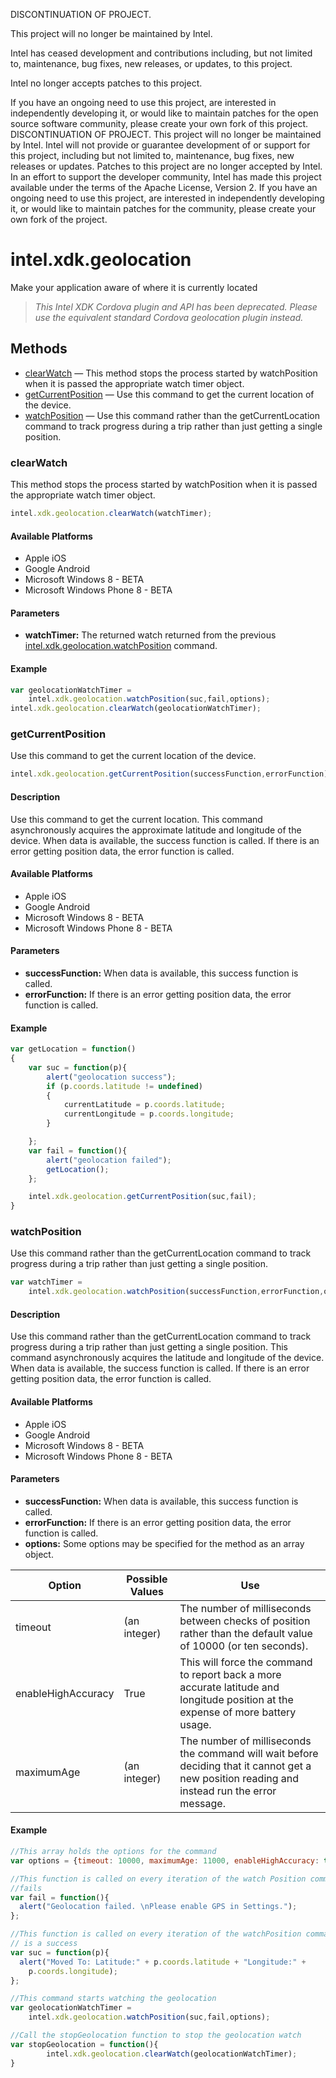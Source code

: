 DISCONTINUATION OF PROJECT.

This project will no longer be maintained by Intel.

Intel has ceased development and contributions including, but not limited to, maintenance, bug fixes, new releases, or updates, to this project. 

Intel no longer accepts patches to this project.

If you have an ongoing need to use this project, are interested in independently developing it, or would like to maintain patches for the open source software community, please create your own fork of this project. 
DISCONTINUATION OF PROJECT.  This project will no longer be maintained by Intel.  Intel will not provide or guarantee development of or support for this project, including but not limited to, maintenance, bug fixes, new releases or updates.  Patches to this project are no longer accepted by Intel.  In an effort to support the developer community, Intel has made this project available under the terms of the Apache License, Version 2. If you have an ongoing need to use this project, are interested in independently developing it, or would like to maintain patches for the community, please create your own fork of the project.

intel.xdk.geolocation
=====================

Make your application aware of where it is currently located

>   _This Intel XDK Cordova plugin and API has been deprecated. Please use the
>   equivalent standard Cordova geolocation plugin instead._

Methods
-------

-   [clearWatch](#clearwatch) — This method stops the process started by
    watchPosition when it is passed the appropriate watch timer object.
-   [getCurrentPosition](#getcurrentposition) — Use this command to get the
    current location of the device.
-   [watchPosition](#watchposition) — Use this command rather than the
    getCurrentLocation command to track progress during a trip rather than just
    getting a single position.

### clearWatch

This method stops the process started by watchPosition when it is passed the
appropriate watch timer object.

```javascript
intel.xdk.geolocation.clearWatch(watchTimer);
```

#### Available Platforms

-   Apple iOS
-   Google Android
-   Microsoft Windows 8 - BETA
-   Microsoft Windows Phone 8 - BETA

#### Parameters

-   **watchTimer:** The returned watch returned from the previous
    [intel.xdk.geolocation.watchPosition](#watchposition) command.

#### Example

```javascript
var geolocationWatchTimer = 
    intel.xdk.geolocation.watchPosition(suc,fail,options);
intel.xdk.geolocation.clearWatch(geolocationWatchTimer);
```

### getCurrentPosition

Use this command to get the current location of the device.

```javascript
intel.xdk.geolocation.getCurrentPosition(successFunction,errorFunction);
```

#### Description

Use this command to get the current location. This command asynchronously
acquires the approximate latitude and longitude of the device. When data is
available, the success function is called. If there is an error getting position
data, the error function is called.

#### Available Platforms

-   Apple iOS
-   Google Android
-   Microsoft Windows 8 - BETA
-   Microsoft Windows Phone 8 - BETA

#### Parameters

-   **successFunction:** When data is available, this success function is
    called.
-   **errorFunction:** If there is an error getting position data, the error
    function is called.

#### Example

```javascript
var getLocation = function()
{
    var suc = function(p){
        alert("geolocation success");
        if (p.coords.latitude != undefined)
        {
            currentLatitude = p.coords.latitude;
            currentLongitude = p.coords.longitude;
        }

    };
    var fail = function(){
        alert("geolocation failed");
        getLocation();
    };

    intel.xdk.geolocation.getCurrentPosition(suc,fail);
}
```

### watchPosition

Use this command rather than the getCurrentLocation command to track progress
during a trip rather than just getting a single position.

```javascript
var watchTimer = 
    intel.xdk.geolocation.watchPosition(successFunction,errorFunction,options);
```

#### Description

Use this command rather than the getCurrentLocation command to track progress
during a trip rather than just getting a single position. This command
asynchronously acquires the latitude and longitude of the device. When data is
available, the success function is called. If there is an error getting position
data, the error function is called.

#### Available Platforms

-   Apple iOS
-   Google Android
-   Microsoft Windows 8 - BETA
-   Microsoft Windows Phone 8 - BETA

#### Parameters

-   **successFunction:** When data is available, this success function is
    called.
-   **errorFunction:** If there is an error getting position data, the error
    function is called.
-   **options:** Some options may be specified for the method as an array
    object.

|Option             |Possible Values|Use|
|-------------------|---------------|---|
|timeout            |(an integer)   |The number of milliseconds between checks of position rather than the default value of 10000 (or ten seconds).|
|enableHighAccuracy |True           |This will force the command to report back a more accurate latitude and longitude position at the expense of more battery usage.|
|maximumAge         |(an integer)   |The number of milliseconds the command will wait before deciding that it cannot get a new position reading and instead run the error message.|


#### Example

```javascript
//This array holds the options for the command
var options = {timeout: 10000, maximumAge: 11000, enableHighAccuracy: true };

//This function is called on every iteration of the watch Position command that 
//fails
var fail = function(){
  alert("Geolocation failed. \nPlease enable GPS in Settings.");
};

//This function is called on every iteration of the watchPosition command that 
// is a success
var suc = function(p){
  alert("Moved To: Latitude:" + p.coords.latitude + "Longitude:" + 
    p.coords.longitude);
};

//This command starts watching the geolocation
var geolocationWatchTimer = 
    intel.xdk.geolocation.watchPosition(suc,fail,options);

//Call the stopGeolocation function to stop the geolocation watch
var stopGeolocation = function(){
        intel.xdk.geolocation.clearWatch(geolocationWatchTimer);
}
```

